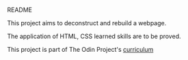 README

This project aims to deconstruct and rebuild a webpage.

The application of HTML, CSS learned skills are to be proved.

This project is part of The Odin Project's [curriculum](http://www.theodinproject.com/web-development-101/html-css)
